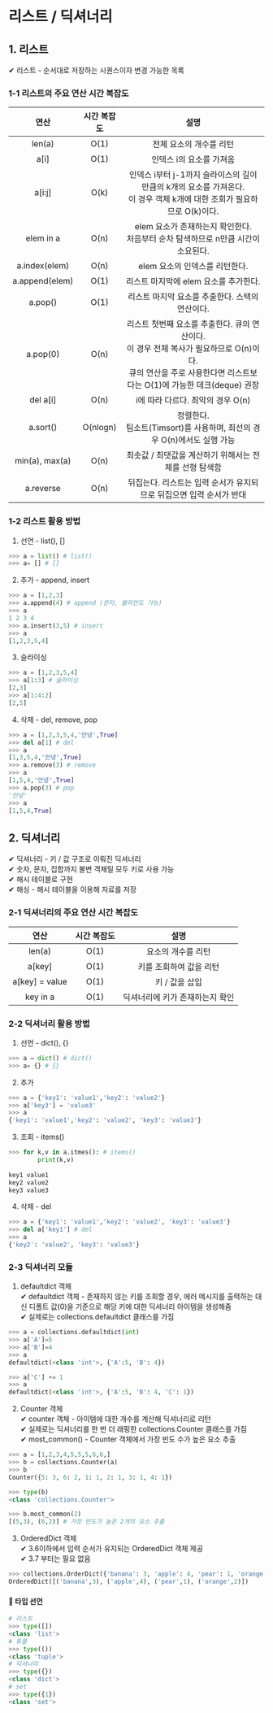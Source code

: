 # 리스트 / 딕셔너리
## 1. 리스트
✔ 리스트 - 순서대로 저장하는 시퀀스이자 변경 가능한 목록

### 1-1 리스트의 주요 연산 시간 복잡도

|연산|시간 복잡도|설명|
|:---:|:---:|:---:|
|len(a)|O(1)|전체 요소의 개수를 리턴|
|a[i]|O(1)|인덱스 i의 요소를 가져옴|
|a[i:j]|O(k)|인덱스 i부터 j-1까지 슬라이스의 길이만큼의 k개의 요소를 가져온다.<br> 이 경우 객체 k개에 대한 조회가 필요하므로 O(k)이다.|
|elem in a|O(n)|elem 요소가 존재하는지 확인한다. <br>처음부터 순차 탐색하므로 n만큼 시간이 소요된다.|
|a.index(elem)|O(n)|elem 요소의 인덱스를 리턴한다.|
|a.append(elem)|O(1)|리스트 마지막에 elem 요소를 추가한다.|
|a.pop()|O(1)|리스트 마지막 요소를 추출한다. 스택의 연산이다.|
|a.pop(0)|O(n)|리스트 첫번째 요소를 추출한다. 큐의 연산이다.<br>이 경우 전체 복사가 필요하므로 O(n)이다. <br> 큐의 연산을 주로 사용한다면 리스트보다는 O(1)에 가능한 데크(deque) 권장
|del a[i]|O(n)|i에 따라 다르다. 최악의 경우 O(n)|
|a.sort()|O(nlogn)|정렬한다. <br>팀소트(Timsort)를 사용하며, 최선의 경우 O(n)에서도 실행 가능|
|min(a), max(a)|O(n)|최솟값 / 최댓값을 계산하기 위해서는 전체를 선형 탐색함|
|a.reverse|O(n)|뒤집는다. 리스트는 입력 순서가 유지되므로 뒤집으면 입력 순서가 반대|

### 1-2 리스트 활용 방법
1. 선언 - list(), []
```python
>>> a = list() # list()
>>> a= [] # []
```
2. 추가 - append, insert
```python
>>> a = [1,2,3]
>>> a.append(4) # append (문자, 불리언도 가능)
>>> a
1 2 3 4
>>> a.insert(3,5) # insert
>>> a
[1,2,3,5,4]
```
3. 슬라이싱
```python
>>> a = [1,2,3,5,4]
>>> a[1:3] # 슬라이싱
[2,3]
>>> a[1:4:2]
[2,5]
```
4. 삭제 - del, remove, pop
```python
>>> a = [1,2,3,5,4,'안녕',True]
>>> del a[1] # del
>>> a
[1,3,5,4,'안녕',True]
>>> a.remove(3) # remove
>>> a
[1,5,4,'안녕',True]
>>> a.pop(3) # pop
'안녕'
>>> a
[1,5,4,True]
```
## 2. 딕셔너리
✔ 딕셔너리 - 키 / 값 구조로 이뤄진 딕셔너리 <br>
✔ 숫자, 문자, 집합까지 불변 객체릴 모두 키로 사용 가능<br>
✔ 해시 테이블로 구현<br>
✔ 해싱 - 해시 테이블을 이용해 자료를 저장
### 2-1 딕셔너리의 주요 연산 시간 복잡도
|연산|시간 복잡도|설명|
|:---:|:---:|:---:|
|len(a)|O(1)|요소의 개수를 리턴|
|a[key]|O(1)|키를 조회하여 값을 리턴|
|a[key] = value|O(1)|키 / 값을 삽입|
|key in a|O(1)|딕셔너리에 키가 존재하는지 확인|
### 2-2 딕셔너리 활용 방법
1. 선언 - dict(), {}
```python
>>> a = dict() # dict()
>>> a= {} # {}
```
2. 추가
```python
>>> a = {'key1': 'value1','key2': 'value2'}
>>> a['key3'] = 'value3'
>>> a
{'key1': 'value1','key2': 'value2', 'key3': 'value3'}
```
3. 조회 - items()
```python
>>> for k,v in a.itmes(): # items()
        print(k,v)
        
key1 value1
key2 value2
key3 value3
```
4. 삭제 - del
```python
>>> a = {'key1': 'value1','key2': 'value2', 'key3': 'value3'}
>>> del a['key1'] # del
>>> a
{'key2': 'value2', 'key3': 'value3'}
```
### 2-3 딕셔너리  모듈
1. defaultdict 객체<br>
✔ defaultdict 객체 - 존재하지 않는 키를 조회할 경우, 에러 메시지를 출력하는 대신 디폴트 값(0)을 기준으로 해당 키에 대한 딕셔너리 아이템을 생성해줌<br>
✔ 실제로는 collections.defaultdict 클래스를 가짐
```python
>>> a = collections.defaultdict(int)
>>> a['A']=5
>>> a['B']=4
>>> a
defaultdict(<class 'int'>, {'A':5, 'B': 4})

>>> a['C'] += 1
>>> a
defaultdict(<class 'int'>, {'A':5, 'B': 4, 'C': 1})
```
2. Counter 객체<br>
✔ counter 객체 - 아이템에 대한 개수를 계산해 딕셔너리로 리턴<br>
✔ 실제로는 딕셔너리를 한 번 더 래핑한 collections.Counter 클래스를 가짐<br>
✔ most_common() - Counter 객체에서 가장 빈도 수가 높은 요소 추출
```python
>>> a = [1,2,3,4,5,5,5,6,6,]
>>> b = collections.Counter(a)
>>> b
Counter({5: 3, 6: 2, 1: 1, 2: 1, 3: 1, 4: 1})

>>> type(b)
<class 'collections.Counter'>

>>> b.most_common(2)
[(5,3), (6,2)] # 가장 빈도가 높은 2개의 요소 추출
```
3. OrderedDict 객체<br>
✔ 3.6이하에서 입력 순서가 유지되는 OrderedDict 객체 제공<br>
✔ 3.7 부터는 필요 없음
```python
>>> collections.OrderDict({'banana': 3, 'apple': 4, 'pear': 1, 'orange': 2})
OrderedDict([('banana',3), ('apple',4), ('pear',1), ('orange',2)])
```
#### 🎯 타입 선언
```python
# 리스트
>>> type([])
<class 'list'>
# 튜플
>>> type(())
<class 'tuple'>
# 딕셔너리
>>> type({})
<class 'dict'>
# set
>>> type({1})
<class 'set'>
```